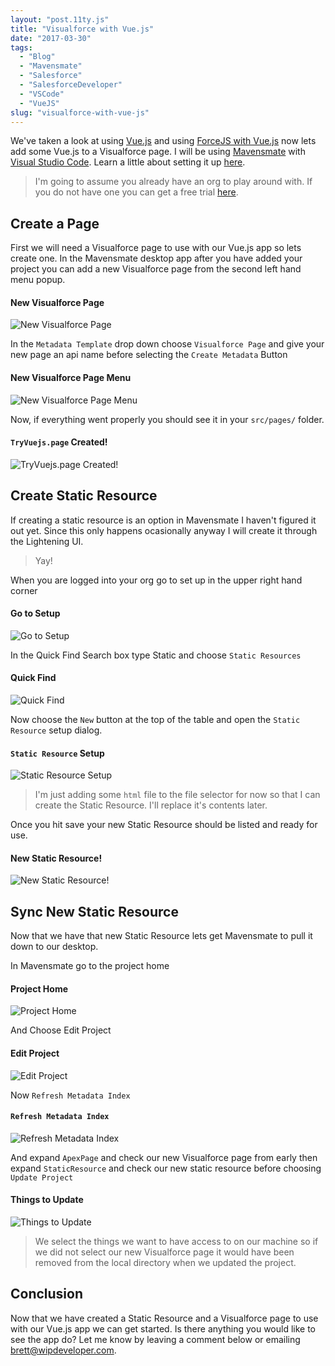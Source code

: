 ```yaml
---
layout: "post.11ty.js"
title: "Visualforce with Vue.js"
date: "2017-03-30"
tags: 
  - "Blog"
  - "Mavensmate"
  - "Salesforce"
  - "SalesforceDeveloper"
  - "VSCode"
  - "VueJS"
slug: "visualforce-with-vue-js"
---
```


We've taken a look at using [Vue.js](/tag/vue-js/) and using [ForceJS with Vue.js](/tag/forcejs/) now lets add some Vue.js to a Visualforce page. I will be using [Mavensmate](http://mavensmate.com/) with [Visual Studio Code](https://code.visualstudio.com/). Learn a little about setting it up [here](/2016/10/28/visual-studio-code-with-mavensmate/).

> I'm going to assume you already have an org to play around with. If you do not have one you can get a free trial [here](https://www.salesforce.com/form/signup/freetrial-sales.jsp?d=70130000000Enus&internal=true).

## Create a Page

First we will need a Visualforce page to use with our Vue.js app so lets create one. In the Mavensmate desktop app after you have added your project you can add a new Visualforce page from the second left hand menu popup.

#### New Visualforce Page

![New Visualforce Page](images/vue-and-visualforce-00-11.png)

In the `Metadata Template` drop down choose `Visualforce Page` and give your new page an api name before selecting the `Create Metadata` Button

#### New Visualforce Page Menu

![New Visualforce Page Menu](images/vue-and-visualforce-011.png)

Now, if everything went properly you should see it in your `src/pages/` folder.

#### `TryVuejs.page` Created!

![`TryVuejs.page` Created!](images/vue-and-visualforce-021.png)

## Create Static Resource

If creating a static resource is an option in Mavensmate I haven't figured it out yet. Since this only happens ocasionally anyway I will create it through the Lightening UI.

> Yay!

When you are logged into your org go to set up in the upper right hand corner

#### Go to Setup

![Go to Setup](images/vue-and-visualforce-031.png)

In the Quick Find Search box type Static and choose `Static Resources`

#### Quick Find

![Quick Find](images/vue-and-visualforce-041.png)

Now choose the `New` button at the top of the table and open the `Static Resource` setup dialog.

#### `Static Resource` Setup

![Static Resource Setup](images/vue-and-visualforce-051.png)

> I'm just adding some `html` file to the file selector for now so that I can create the Static Resource. I'll replace it's contents later.

Once you hit save your new Static Resource should be listed and ready for use.

#### New Static Resource!

![New Static Resource!](images/vue-and-visualforce-061.png)

## Sync New Static Resource

Now that we have that new Static Resource lets get Mavensmate to pull it down to our desktop.

In Mavensmate go to the project home

#### Project Home

![Project Home](images/vue-and-visualforce-071.png)

And Choose Edit Project

#### Edit Project

![Edit Project](images/vue-and-visualforce-08-11.png)

Now `Refresh Metadata Index`

#### `Refresh Metadata Index`

![Refresh Metadata Index](images/vue-and-visualforce-091.png)

And expand `ApexPage` and check our new Visualforce page from early then expand `StaticResource` and check our new static resource before choosing `Update Project`

#### Things to Update

![Things to Update](images/vue-and-visualforce-10-11.png)

> We select the things we want to have access to on our machine so if we did not select our new Visualforce page it would have been removed from the local directory when we updated the project.

## Conclusion

Now that we have created a Static Resource and a Visualforce page to use with our Vue.js app we can get started. Is there anything you would like to see the app do? Let me know by leaving a comment below or emailing [brett@wipdeveloper.com](mailto:brett@wipdeveloper.com).
